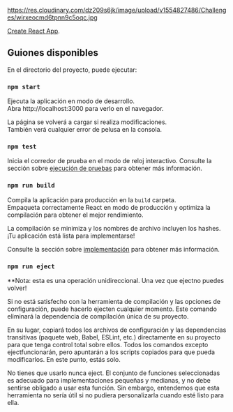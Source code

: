 https://res.cloudinary.com/dz209s6jk/image/upload/v1554827486/Challenges/wirxeocmd6tpnn9c5oqc.jpg

[Create React App](https://github.com/facebook/create-react-app).

## Guiones disponibles

En el directorio del proyecto, puede ejecutar:

### `npm start`

Ejecuta la aplicación en modo de desarrollo.<br>
Abra http://localhost:3000 para verlo en el navegador.

La página se volverá a cargar si realiza modificaciones.<br>
También verá cualquier error de pelusa en la consola.

### `npm test`

Inicia el corredor de prueba en el modo de reloj interactivo.
Consulte la sección sobre [ejecución de pruebas](https://facebook.github.io/create-react-app/docs/running-tests) para obtener más información.

### `npm run build`

Compila la aplicación para producción en la `build` carpeta.<br>
Empaqueta correctamente React en modo de producción y optimiza la compilación para obtener el mejor rendimiento.

La compilación se minimiza y los nombres de archivo incluyen los hashes.<br>
¡Tu aplicación está lista para implementarse!

Consulte la sección sobre [implementación](https://facebook.github.io/create-react-app/docs/deployment) para obtener más información.

### `npm run eject`

**Nota: esta es una operación unidireccional. Una vez que ejectno puedes volver!

Si no está satisfecho con la herramienta de compilación y las opciones de configuración, puede hacerlo ejecten cualquier momento. Este comando eliminará la dependencia de compilación única de su proyecto.

En su lugar, copiará todos los archivos de configuración y las dependencias transitivas (paquete web, Babel, ESLint, etc.) directamente en su proyecto para que tenga control total sobre ellos. Todos los comandos excepto ejectfuncionarán, pero apuntarán a los scripts copiados para que pueda modificarlos. En este punto, estás solo.

No tienes que usarlo nunca eject. El conjunto de funciones seleccionadas es adecuado para implementaciones pequeñas y medianas, y no debe sentirse obligado a usar esta función. Sin embargo, entendemos que esta herramienta no sería útil si no pudiera personalizarla cuando esté listo para ella.
